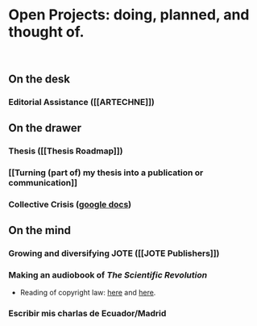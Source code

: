 # Open Projects: doing, planned, and thought of. <br><br>



## On the desk
### Editorial Assistance ([[ARTECHNE]])


## On the drawer
### Thesis ([[Thesis Roadmap]])
### [[Turning (part of) my thesis into a publication or communication]]


### Collective Crisis ([google docs](https://docs.google.com/open?id=15PSlv3wUpP_B4or0QdYyiGyB2hrz88NVX_z5KEs4WB0))

 
## On the mind
### Growing and diversifying JOTE ([[JOTE Publishers]])
### Making an audiobook of *The Scientific Revolution*
- Reading of copyright law: [here](https://www.karencommins.com/2008/01/obtaining_the_audio_rights_of.html) and [here](https://www.voices.com/blog/copyright-law-audiobook-production/).
### Escribir mis charlas de Ecuador/Madrid







